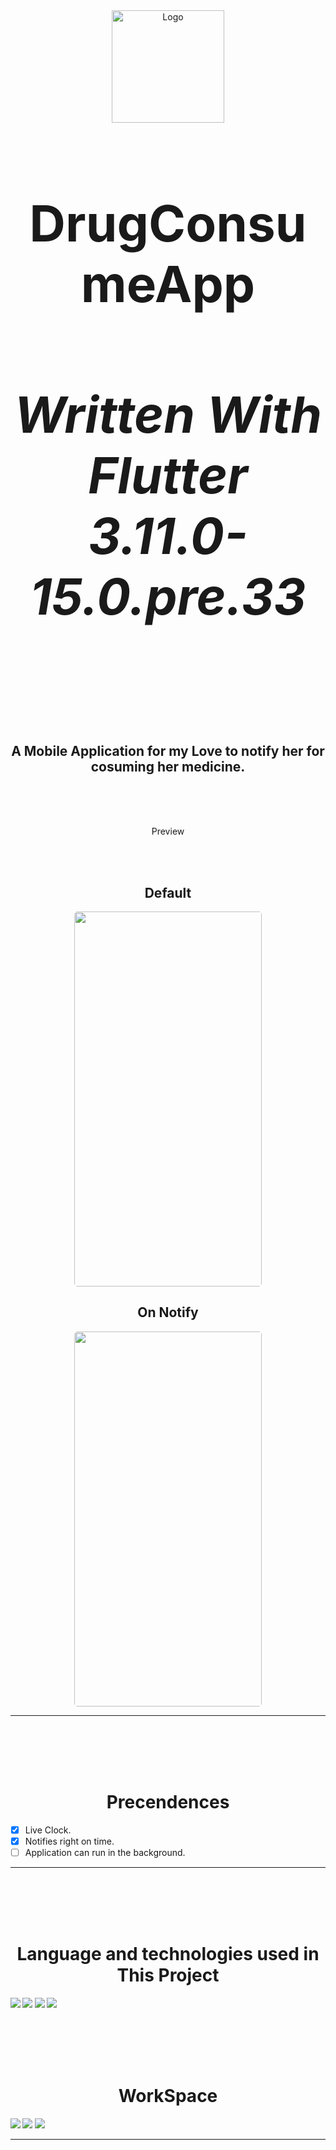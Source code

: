 <div align="center">
  <a href="https://github.com/shervinbdndev/DrugConsumeApp/blob/master/assets/picture/pill.png">
    <img src="https://github.com/shervinbdndev/DrugConsumeApp/blob/master/assets/picture/pill.png" alt="Logo" width="180">
  </a>
  <h1 align='center' style="font-size:5rem"><b>DrugConsumeApp</b></h1>
  <h4 align='center' style="font-size:5rem"><i>Written With Flutter 3.11.0-15.0.pre.33</i></h4>

</div>
<br><br><br>
<h2 align='center'>
    A Mobile Application for my Love to notify her for cosuming her medicine.
</h2>

<br><br><br>
<div align='center'>
    <p>Preview</p>
    <br><br>
    <h2>Default</h2>
    <img style='border-radius:5px' src="https://github.com/shervinbdndev/DrugConsumeApp/blob/master/images/bm1.png" width="300px" height="600px"></img>
    <h2>On Notify</h2>
    <img style='border-radius:5px' src="https://github.com/shervinbdndev/DrugConsumeApp/blob/master/images/bm2.png" width="300px" height="600px"></img>
</div>
<hr>

<br><br><br><br>

<h1 align='center'><b>Precendences</b></h1>

- [x] Live Clock.
- [x] Notifies right on time.
- [ ] Application can run in the background.

<hr>
<br><br><br><br>
<h1 align='center'><b>Language and technologies used in This Project</h1>
<img src="https://img.shields.io/badge/Flutter-%2302569B.svg?style=for-the-badge&logo=Flutter&logoColor=white"></img>
<img src="https://img.shields.io/badge/MUI-%230081CB.svg?style=for-the-badge&logo=mui&logoColor=white"></img>
<img src="https://img.shields.io/badge/Visual_Studio_Code-0078D4?style=for-the-badge&logo=visual%20studio%20code&logoColor=white"></img>
<img src="https://img.shields.io/badge/GitHub-100000?style=for-the-badge&logo=github&logoColor=white"></img>


<br><br><br><br>
<h1 align='center'><b>WorkSpace</h1>
<img src="https://img.shields.io/badge/Intel-Core_i5_10600K-0071C5?style=for-the-badge&logo=intel&logoColor=white"></img>
<img src="https://img.shields.io/badge/NVIDIA-RTX2060 OC-76B900?style=for-the-badge&logo=nvidia&logoColor=white"></img>
<img src="https://img.shields.io/badge/Windows-0078D6?style=for-the-badge&logo=windows&logoColor=white"></img>
<hr>